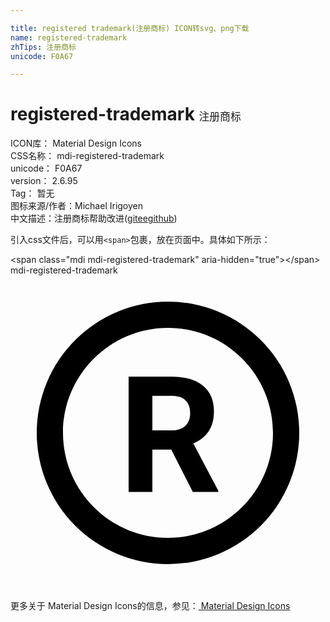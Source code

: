 ```yaml
---

title: registered trademark(注册商标) ICON转svg、png下载
name: registered-trademark
zhTips: 注册商标
unicode: F0A67

---
```


# registered-trademark  <small style="font-size: 60%;font-weight: 100">注册商标</small>


<div class="detail-page">
<p>
<span>
ICON库：
<span class="badge-secondary badge">Material Design Icons</span> 
</span>
<br/>
<span>
CSS名称：
<span class="badge-secondary badge">mdi-registered-trademark</span> 
</span>
<br/>
<span>
unicode：
<span class="badge-secondary badge">F0A67</span> 
</span>
<br/>
<span>
version：
<span class="badge-secondary badge">2.6.95</span> 
</span>
<br/>
<span>Tag：
<span class="badge-light badge">暂无</span>
</span>
<br/>
<span>图标来源/作者：<span class="badge-light badge">Michael Irigoyen</span></span> 
<br/>
<span class="zh-detail">中文描述：<span class="badge-primary badge">注册商标</span><span class="help-link"><span>帮助改进</span>(<a href="https://gitee.com/liuwave/icon-helper/edit/master/json/material/registered-trademark.json" target="_blank" rel="noopener noreferrer">gitee</a><a href="https://github.com/liuwave/icon-helper/edit/master/json/material/registered-trademark.json" target="_blank" rel="noopener noreferrer">github</a></span>)</span><br/>
</p>
</div>
<div class="alert alert-dark">
  <i class="mdi mdi-registered-trademark mdi-48px"></i>
  <i class="mdi mdi-registered-trademark mdi-36px"></i>
  <i class="mdi mdi-registered-trademark mdi-24px"></i>
  <i class="mdi mdi-registered-trademark mdi-18px"></i>
</div>
<div>
  <p>引入css文件后，可以用<code>&lt;span&gt;</code>包裹，放在页面中。具体如下所示：    
  </p>
  <div class="alert alert-primary" style="font-size: 14px">
    &lt;span class="mdi mdi-registered-trademark" aria-hidden="true"&gt;&lt;/span&gt;
    <copy-btn content='<span class="mdi mdi-registered-trademark" aria-hidden="true"></span>'></copy-btn>
  </div>
  <div class="alert alert-secondary">
    <i class="mdi mdi-registered-trademark"
    style="font-size: 24px"
    aria-hidden="true"></i> mdi-registered-trademark
    <copy-btn content="mdi-registered-trademark" btn-title="复制图标名称"></copy-btn>
  </div>
</div>
<div id="svg" class="svg-wrap">
<svg xmlns="http://www.w3.org/2000/svg" viewBox="0 0 24 24"><path d="M12,2A10,10 0 0,0 2,12A10,10 0 0,0 12,22A10,10 0 0,0 22,12A10,10 0 0,0 12,2M12,20C7.59,20 4,16.41 4,12C4,7.59 7.59,4 12,4C16.41,4 20,7.59 20,12C20,16.41 16.41,20 12,20M12.25,13.27H10.81V16.5H9V7.71H12.26C13.29,7.71 14.09,7.94 14.66,8.4C15.22,8.87 15.5,9.5 15.5,10.36C15.5,10.96 15.37,11.46 15.11,11.86C14.85,12.26 14.46,12.58 13.93,12.81L15.83,16.4V16.5H13.89L12.25,13.27M10.81,11.81H12.27C12.72,11.81 13.07,11.69 13.32,11.46C13.57,11.23 13.69,10.91 13.69,10.5C13.69,10.09 13.58,9.77 13.34,9.53C13.11,9.29 12.75,9.18 12.26,9.18H10.81V11.81Z" /></svg>
</div>
<detail full-name='mdi-registered-trademark'></detail>
    
<div><p>更多关于 Material Design Icons的信息，参见：<a target="_blank" href="https://iconhelper.cn/material.html"> Material Design Icons</a>
</p></div>
